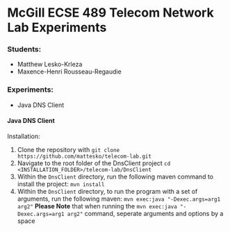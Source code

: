 # McGill ECSE 489 Telecom Network Lab Experiments
### Students:
* Matthew Lesko-Krleza
* Maxence-Henri Rousseau-Regaudie

### Experiments:
* Java DNS Client

#### Java DNS Client
Installation:
1. Clone the repository with `git clone https://github.com/mattesko/telecom-lab.git`
2. Navigate to the root folder of the DnsClient project `cd <INSTALLATION_FOLDER>/telecom-lab/DnsClient`
3. Within the `DnsClient` directory, run the following maven command to install the project: `mvn install`
4. Within the `DnsClient` directory, to run the program with a set of arguments, run the following maven: `mvn exec:java "-Dexec.args=arg1 arg2"`
__Please Note__ that when running the `mvn exec:java "-Dexec.args=arg1 arg2"` command, seperate arguments and options by a space